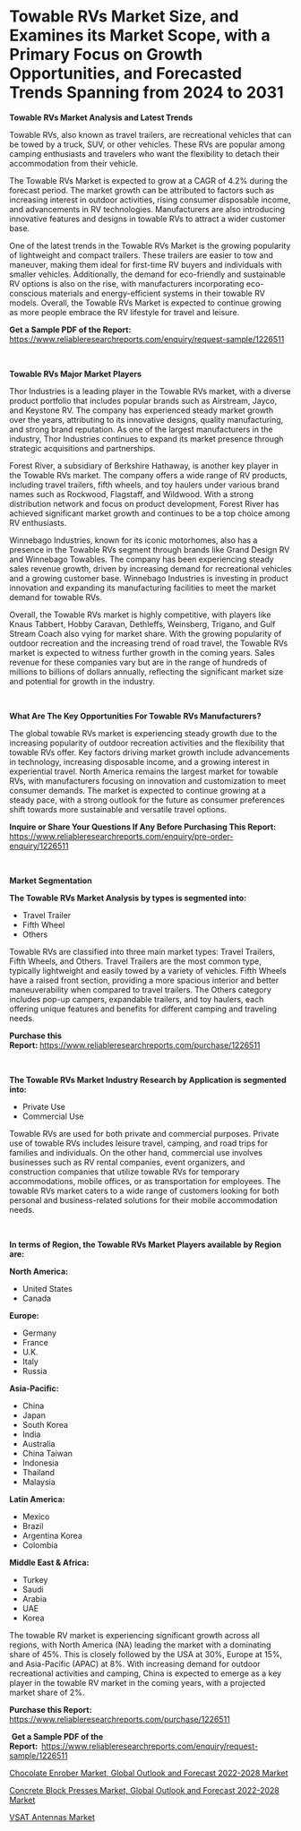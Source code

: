 <p><h1>Towable RVs Market Size, and Examines its Market Scope, with a Primary Focus on Growth Opportunities, and Forecasted Trends Spanning from 2024 to 2031</h1></p><p><strong>Towable RVs Market Analysis and Latest Trends</strong></p>
<p><p>Towable RVs, also known as travel trailers, are recreational vehicles that can be towed by a truck, SUV, or other vehicles. These RVs are popular among camping enthusiasts and travelers who want the flexibility to detach their accommodation from their vehicle.</p><p>The Towable RVs Market is expected to grow at a CAGR of 4.2% during the forecast period. The market growth can be attributed to factors such as increasing interest in outdoor activities, rising consumer disposable income, and advancements in RV technologies. Manufacturers are also introducing innovative features and designs in towable RVs to attract a wider customer base.</p><p>One of the latest trends in the Towable RVs Market is the growing popularity of lightweight and compact trailers. These trailers are easier to tow and maneuver, making them ideal for first-time RV buyers and individuals with smaller vehicles. Additionally, the demand for eco-friendly and sustainable RV options is also on the rise, with manufacturers incorporating eco-conscious materials and energy-efficient systems in their towable RV models. Overall, the Towable RVs Market is expected to continue growing as more people embrace the RV lifestyle for travel and leisure.</p></p>
<p><strong>Get a Sample PDF of the Report:&nbsp;</strong> <a href="https://www.reliableresearchreports.com/enquiry/request-sample/1226511">https://www.reliableresearchreports.com/enquiry/request-sample/1226511</a></p>
<p>&nbsp;</p>
<p><strong>Towable RVs Major Market Players</strong></p>
<p><p>Thor Industries is a leading player in the Towable RVs market, with a diverse product portfolio that includes popular brands such as Airstream, Jayco, and Keystone RV. The company has experienced steady market growth over the years, attributing to its innovative designs, quality manufacturing, and strong brand reputation. As one of the largest manufacturers in the industry, Thor Industries continues to expand its market presence through strategic acquisitions and partnerships.</p><p>Forest River, a subsidiary of Berkshire Hathaway, is another key player in the Towable RVs market. The company offers a wide range of RV products, including travel trailers, fifth wheels, and toy haulers under various brand names such as Rockwood, Flagstaff, and Wildwood. With a strong distribution network and focus on product development, Forest River has achieved significant market growth and continues to be a top choice among RV enthusiasts.</p><p>Winnebago Industries, known for its iconic motorhomes, also has a presence in the Towable RVs segment through brands like Grand Design RV and Winnebago Towables. The company has been experiencing steady sales revenue growth, driven by increasing demand for recreational vehicles and a growing customer base. Winnebago Industries is investing in product innovation and expanding its manufacturing facilities to meet the market demand for towable RVs.</p><p>Overall, the Towable RVs market is highly competitive, with players like Knaus Tabbert, Hobby Caravan, Dethleffs, Weinsberg, Trigano, and Gulf Stream Coach also vying for market share. With the growing popularity of outdoor recreation and the increasing trend of road travel, the Towable RVs market is expected to witness further growth in the coming years. Sales revenue for these companies vary but are in the range of hundreds of millions to billions of dollars annually, reflecting the significant market size and potential for growth in the industry.</p></p>
<p>&nbsp;</p>
<p><strong>What Are The Key Opportunities For Towable RVs Manufacturers?</strong></p>
<p><p>The global towable RVs market is experiencing steady growth due to the increasing popularity of outdoor recreation activities and the flexibility that towable RVs offer. Key factors driving market growth include advancements in technology, increasing disposable income, and a growing interest in experiential travel. North America remains the largest market for towable RVs, with manufacturers focusing on innovation and customization to meet consumer demands. The market is expected to continue growing at a steady pace, with a strong outlook for the future as consumer preferences shift towards more sustainable and versatile travel options.</p></p>
<p><strong>Inquire or Share Your Questions If Any Before Purchasing This Report:</strong> <a href="https://www.reliableresearchreports.com/enquiry/pre-order-enquiry/1226511">https://www.reliableresearchreports.com/enquiry/pre-order-enquiry/1226511</a></p>
<p>&nbsp;</p>
<p><strong>Market Segmentation</strong></p>
<p><strong>The Towable RVs Market Analysis by types is segmented into:</strong></p>
<p><ul><li>Travel Trailer</li><li>Fifth Wheel</li><li>Others</li></ul></p>
<p><p>Towable RVs are classified into three main market types: Travel Trailers, Fifth Wheels, and Others. Travel Trailers are the most common type, typically lightweight and easily towed by a variety of vehicles. Fifth Wheels have a raised front section, providing a more spacious interior and better maneuverability when compared to travel trailers. The Others category includes pop-up campers, expandable trailers, and toy haulers, each offering unique features and benefits for different camping and traveling needs.</p></p>
<p><strong>Purchase this Report:&nbsp;</strong><a href="https://www.reliableresearchreports.com/purchase/1226511">https://www.reliableresearchreports.com/purchase/1226511</a></p>
<p>&nbsp;</p>
<p><strong>The Towable RVs Market Industry Research by Application is segmented into:</strong></p>
<p><ul><li>Private Use</li><li>Commercial Use</li></ul></p>
<p><p>Towable RVs are used for both private and commercial purposes. Private use of towable RVs includes leisure travel, camping, and road trips for families and individuals. On the other hand, commercial use involves businesses such as RV rental companies, event organizers, and construction companies that utilize towable RVs for temporary accommodations, mobile offices, or as transportation for employees. The towable RVs market caters to a wide range of customers looking for both personal and business-related solutions for their mobile accommodation needs.</p></p>
<p>&nbsp;</p>
<p><strong>In terms of Region, the Towable RVs Market Players available by Region are:</strong></p>
<p>
    <p> <strong> North America: </strong>
        <ul>
            <li>United States</li>
            <li>Canada</li>
        </ul>
        </p> 
    <p> <strong> Europe: </strong>
        <ul>
            <li>Germany</li>
            <li>France</li>
            <li>U.K.</li>
            <li>Italy</li>
            <li>Russia</li>
        </ul>
        </p> 
    <p> <strong> Asia-Pacific: </strong>
        <ul>
            <li>China</li>
            <li>Japan</li>
            <li>South Korea</li>
            <li>India</li>
            <li>Australia</li>
            <li>China Taiwan</li>
            <li>Indonesia</li>
            <li>Thailand</li>
            <li>Malaysia</li>
        </ul>
        </p> 
    <p> <strong> Latin America: </strong>
        <ul>
            <li>Mexico</li>
            <li>Brazil</li>
            <li>Argentina Korea</li>
            <li>Colombia</li>
        </ul>
        </p> 
    <p> <strong> Middle East & Africa: </strong>
        <ul>
            <li>Turkey</li>
            <li>Saudi</li>
            <li>Arabia</li>
            <li>UAE</li>
            <li>Korea</li>
        </ul>
    </p>
    </p>
<p><p>The towable RV market is experiencing significant growth across all regions, with North America (NA) leading the market with a dominating share of 45%. This is closely followed by the USA at 30%, Europe at 15%, and Asia-Pacific (APAC) at 8%. With increasing demand for outdoor recreational activities and camping, China is expected to emerge as a key player in the towable RV market in the coming years, with a projected market share of 2%.</p></p>
<p><strong>Purchase this Report: </strong><a href="https://www.reliableresearchreports.com/purchase/1226511">https://www.reliableresearchreports.com/purchase/1226511</a></p>
<p>&nbsp;<strong>Get a Sample PDF of the Report:&nbsp;&nbsp;</strong><a href="https://www.reliableresearchreports.com/enquiry/request-sample/1226511">https://www.reliableresearchreports.com/enquiry/request-sample/1226511</a></p>
<p><strong></strong></p>
<p><p><a href="https://view.publitas.com/reportprime-1/chocolate-enrober-market-global-outlook-and-forecast-2022-2028-market-challenges-opportunities-and-growth-drivers-and-major-market-players-forecasted-for-period-from-2023-2030/">Chocolate Enrober Market, Global Outlook and Forecast 2022-2028 Market</a></p><p><a href="https://view.publitas.com/reportprime-1/concrete-block-presses-market-global-outlook-and-forecast-2022-2028-market-share-market-new-trends-analysis-report-by-type-by-application-by-end-use-by-region-and-segment-forecasts-2023-2030/">Concrete Block Presses Market, Global Outlook and Forecast 2022-2028 Market</a></p><p><a href="https://view.publitas.com/reportprime-1/vsat-antennas-market-size-growth-outlook-from-2024-to-2031-projecting-at-markets-trends-analysis-by-application-regional-outlook-and-revenue/">VSAT Antennas Market</a></p></p>